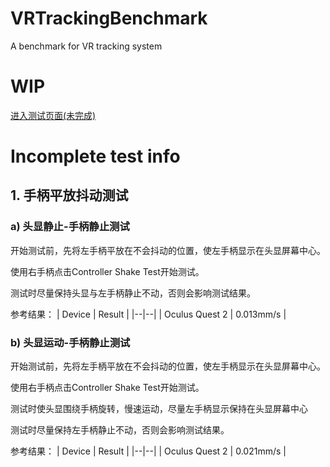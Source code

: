 # VRTrackingBenchmark
A benchmark for VR tracking system

# WIP

[进入测试页面(未完成)](test.html)

# Incomplete test info

## 1. 手柄平放抖动测试
### a) 头显静止-手柄静止测试
开始测试前，先将左手柄平放在不会抖动的位置，使左手柄显示在头显屏幕中心。

使用右手柄点击Controller Shake Test开始测试。

测试时尽量保持头显与左手柄静止不动，否则会影响测试结果。

参考结果：
| Device | Result |
|--|--|
| Oculus Quest 2 | 0.013mm/s |

### b) 头显运动-手柄静止测试
开始测试前，先将左手柄平放在不会抖动的位置，使左手柄显示在头显屏幕中心。

使用右手柄点击Controller Shake Test开始测试。

测试时使头显围绕手柄旋转，慢速运动，尽量左手柄显示保持在头显屏幕中心

测试时尽量保持左手柄静止不动，否则会影响测试结果。

参考结果：
| Device | Result |
|--|--|
| Oculus Quest 2 | 0.021mm/s |
